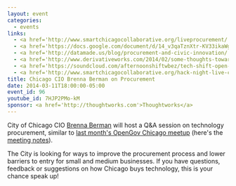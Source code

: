 ```yaml
---
layout: event
categories: 
  - events
links:
  - <a href='http://www.smartchicagocollaborative.org/liveprocurement/'>OpenGov Chicago Live&#58; IT Procurement & The City of Chicago</a>
  - <a href='https://docs.google.com/document/d/14_v3qaTznXtr-KV33ikaWgRUgVB6pgcl3dttmXRiSoc/edit'>OIT Procurement & The City of Chicago Meeting Notes</a>
  - <a href='http://datamade.us/blog/procurement-and-civic-innovation/'>DataMade&#58; Procurement and Civic Innovation</a>
  - <a href='http://www.derivativeworks.com/2014/02/some-thoughts-toward-the-maturation-of-the-civic-innovation-sector-of-the-technology-industry.html'>Daniel X. O'Neil&#58; Some Thoughts Toward the Maturation of the Civic Innovation Sector of the Technology Industry</a>
  - <a href='https://soundcloud.com/afternoonshiftwbez/tech-shift-open-data-and'>WBEZ Tech Shift&#58; Open data and government websites</a>
  - <a href='http://www.smartchicagocollaborative.org/hack-night-live-cio-brenna-berman-talks-procurement/'>Hack Night Live&#58; CIO Brenna Berman talks Procurement</a>
title: Chicago CIO Brenna Berman on Procurement
date: 2014-03-11T18:00:00-05:00
event_id: 96
youtube_id: 7HJP2PMo-kM
sponsor: <a href='http://thoughtworks.com'>Thoughtworks</a>
---
```


<p>City of Chicago CIO <a href='http://www.cityofchicago.org/city/en/depts/doit/auto_generated/doit_leadership.html'>Brenna Berman</a> will host a Q&A session on technology procurement, similar to <a href='http://www.smartchicagocollaborative.org/liveprocurement/'>last month's OpenGov Chicago meetup</a> (here's the <a href='https://docs.google.com/document/d/14_v3qaTznXtr-KV33ikaWgRUgVB6pgcl3dttmXRiSoc/edit'>meeting notes</a>).</p><p>The City is looking for ways to improve the procurement process and lower barriers to entry for small and medium businesses. If you have questions, feedback or suggestions on how Chicago buys technology, this is your chance speak up!</p>
